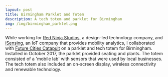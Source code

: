```yaml
---
layout: post
title: Birmingham Parklet and Totem
description: A tech totem and parklet for Birmingham
img: /img/birmingham_parklet.png
---
```

  
While working for <a href="http://www.redninja.co.uk/">Red Ninja Studios</a>, a design-led technology company, and <a href="http://isensing.co.uk/">iSensing</a>, an IoT company that provides mobility analytics, I collaborated with <a href="https://futurecities.catapult.org.uk/">Future Cities Catapult</a> on a parklet and tech totem for Birmingham. Installed in October 2017, the parklet provided seating and plants. The totem consisted of a 'mobile lab' with sensors that were used by local businesses. The tech totem also included an on-screen display, wireless connectivity and renewable technology.

<div class="col">
	<img class="col" src="{{ site.baseurl }}/img/birmingham_parklet.png" alt="" title=""/>
</div>
